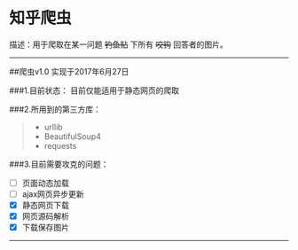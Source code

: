 # 知乎爬虫

描述：用于爬取在某一问题 ~~钓鱼贴~~ 下所有 ~~咬钩~~ 回答者的图片。

---

##爬虫v1.0 
实现于2017年6月27日

###1.目前状态：
目前仅能适用于静态网页的爬取

###2.所用到的第三方库：
> * urllib
> * BeautifulSoup4
> * requests

###3.目前需要攻克的问题：
- [ ] 页面动态加载
- [ ] ajax网页异步更新
- [x] 静态网页下载
- [x] 网页源码解析
- [x] 下载保存图片

---